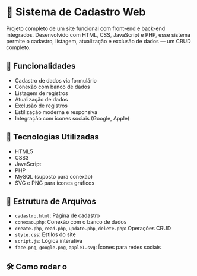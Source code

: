 # 🛒 Sistema de Cadastro Web

Projeto completo de um site funcional com front-end e back-end integrados. Desenvolvido com HTML, CSS, JavaScript e PHP, esse sistema permite o cadastro, listagem, atualização e exclusão de dados — um CRUD completo.

## 🚀 Funcionalidades

- Cadastro de dados via formulário
- Conexão com banco de dados
- Listagem de registros
- Atualização de dados
- Exclusão de registros
- Estilização moderna e responsiva
- Integração com ícones sociais (Google, Apple)

## 🧠 Tecnologias Utilizadas

- HTML5
- CSS3
- JavaScript
- PHP
- MySQL (suposto para conexão)
- SVG e PNG para ícones gráficos

## 📁 Estrutura de Arquivos

- `cadastro.html`: Página de cadastro
- `conexao.php`: Conexão com o banco de dados
- `create.php`, `read.php`, `update.php`, `delete.php`: Operações CRUD
- `style.css`: Estilos do site
- `script.js`: Lógica interativa
- `face.png`, `google.png`, `apple1.svg`: Ícones para redes sociais

## 🛠️ Como rodar o
